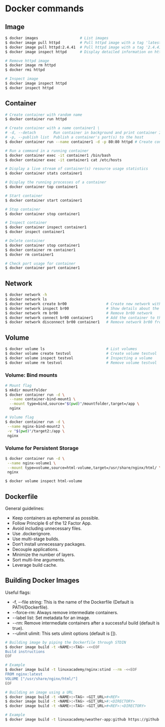 # Docker commands
## Image
```bash
$ docker images                   # List images
$ docker image pull httpd         # Pull httpd image with a tag 'latest' from Docker hub registry
$ docker image pull httpd:2.4.41  # Pull httpd image with a tag '2.4.41' from Docker hub registry
$ docker image inspect httpd      # Display detailed information on httpd image

# Remove httpd image
$ docker image rm httpd    
$ docker rmi httpd

# Inspect image
$ docker image inspect httpd
$ docker inspect httpd
```

## Container
```bash
# Create container with random name
$ docker container run httpd

# Create container with a name container1 \
# -d, --detach        Run container in background and print container ID \
# -p, --publish list  Publish a container's port(s) to the host
$ docker container run --name container1 -d -p 80:80 httpd # Create container with name container1

# Run a command in a running container
$ docker container exec -it container1 /bin/bash
$ docker container exec -it container1 cat /etc/hosts

# Display a live stream of container(s) resource usage statistics
$ docker container stats container1

# Display the running processes of a container
$ docker container top container1

# Start container 
$ docker container start container1

# Stop container 
$ docker container stop container1

# Inspect container
$ docker container inspect container1
$ docker inspect container1

# Delete container
$ docker container stop container1
$ docker container rm container1
$ docker rm container1

# Check port usage for container 
$ docker container port container1
```

## Network
```bash
$ docker network -h
$ docker network ls
$ docker network create br00                  # Create new network with name br00
$ docker network inspect br00                 # Show details about the br00 network
$ docker network rm br00                      # Remove br00 network
$ docker network connect br00 container1      # Add the container to the bridge network
$ docker network disconnect br00 container1   # Remove network br00 from container
```

## Volume
```bash
$ docker volume ls                            # List volumes
$ docker volume create testvol                # Create volume testvol
$ docker volume inspect testvol               # Inspecting a volume
$ docker volume rm testvol                    # Remove volume testvol
```

### Volume: Bind mounts
```bash
# Mount flag
$ mkdir mountfolder
$ docker container run -d \
  --name container-bind-mount1 \
  --mount type=bind,source="$(pwd)"/mountfolder,target=/app \
  nginx
```

```bash
# Volume flag
$ docker container run -d \
 --name nginx-bind-mount2 \
 -v "$(pwd)"/target2:/app \
 nginx
```

### Volume for Persistent Storage
```bash
$ docker container run -d \
 --name nginx-volume1 \
 --mount type=volume,source=html-volume,target=/usr/share/nginx/html/ \
 nginx

$ docker volume inspect html-volume
```

## Dockerfile
General guidelines:
* Keep containers as ephemeral as possible.
* Follow Principle 6 of the 12 Factor App.
* Avoid including unnecessary files.
* Use .dockerignore.
* Use multi-stage builds.
* Don’t install unnecessary packages.
* Decouple applications.
* Minimize the number of layers.
* Sort multi-line arguments.
* Leverage build cache.

## Building Docker Images
Useful flags:
* -f, --file string: This is the name of the Dockerfile (Default is PATH/Dockerfile).
* --force-rm: Always remove intermediate containers.
* --label list: Set metadata for an image.
* --rm: Remove intermediate containers after a successful build (default is true).
* --ulimit ulimit: This sets ulimit options (default is []).

```bash
# Building image by piping the Dockerfile through STDIN
$ docker image build -t <NAME>:<TAG> -<<EOF
Build instructions
EOF

# Example
$ docker image build -t linuxacademy/nginx:stind --rm -<<EOF
FROM nginx:latest
VOLUME ["/usr/share/nginx/html/"]
EOF
```

```bash
# Building an image using a URL
$ docker image build -t <NAME>:<TAG> <GIT_URL>#<REF>
$ docker image build -t <NAME>:<TAG> <GIT_URL>#:<DIRECTORY>
$ docker image build -t <NAME>:<TAG> <GIT_URL>#<REF>:<DIRECTORY>

# Example 
$ docker image build -t linuxacademy/weather-app:github https://github.com/linuxacademy/content-weather-app.git#remote-build
```


